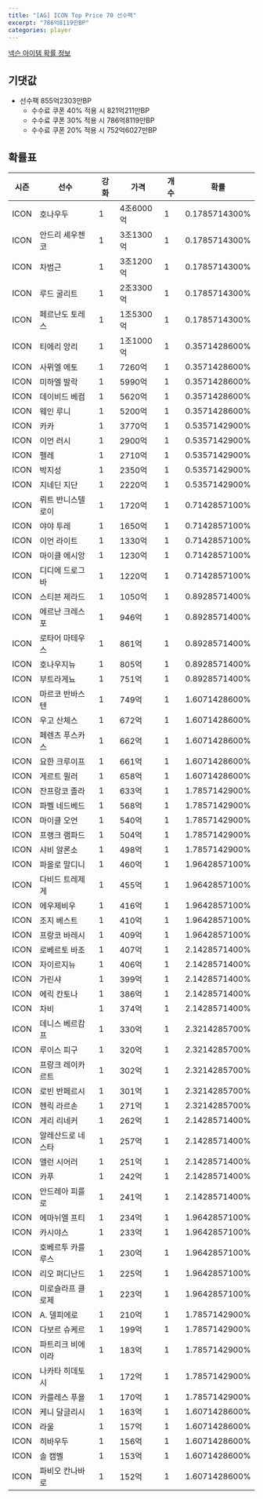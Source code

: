 ```yaml
---
title: "[AG] ICON Top Price 70 선수팩"
excerpt: "786억8119만BP"
categories: player
---
```

[넥슨 아이템 확률 정보](http://iteminfo.nexon.com/probability/fco?sn=5726)

## 기댓값
- 선수팩 855억2303만BP
  - 수수료 쿠폰 40% 적용 시 821억211만BP
  - 수수료 쿠폰 30% 적용 시 786억8119만BP
  - 수수료 쿠폰 20% 적용 시 752억6027만BP


## 확률표

|시즌|선수|강화|가격|개수|확률|
|---|---|---|---|---|---|
|ICON|호나우두|1|4조6000억|1|0.1785714300%|
|ICON|안드리 셰우첸코|1|3조1300억|1|0.1785714300%|
|ICON|차범근|1|3조1200억|1|0.1785714300%|
|ICON|루드 굴리트|1|2조3300억|1|0.1785714300%|
|ICON|페르난도 토레스|1|1조5300억|1|0.1785714300%|
|ICON|티에리 앙리|1|1조1000억|1|0.3571428600%|
|ICON|사뮈엘 에토|1|7260억|1|0.3571428600%|
|ICON|미하엘 발락|1|5990억|1|0.3571428600%|
|ICON|데이비드 베컴|1|5620억|1|0.3571428600%|
|ICON|웨인 루니|1|5200억|1|0.3571428600%|
|ICON|카카|1|3770억|1|0.5357142900%|
|ICON|이언 러시|1|2900억|1|0.5357142900%|
|ICON|펠레|1|2710억|1|0.5357142900%|
|ICON|박지성|1|2350억|1|0.5357142900%|
|ICON|지네딘 지단|1|2220억|1|0.5357142900%|
|ICON|뤼트 반니스텔로이|1|1720억|1|0.7142857100%|
|ICON|야야 투레|1|1650억|1|0.7142857100%|
|ICON|이언 라이트|1|1330억|1|0.7142857100%|
|ICON|마이클 에시앙|1|1230억|1|0.7142857100%|
|ICON|디디에 드로그바|1|1220억|1|0.7142857100%|
|ICON|스티븐 제라드|1|1050억|1|0.8928571400%|
|ICON|에르난 크레스포|1|946억|1|0.8928571400%|
|ICON|로타어 마테우스|1|861억|1|0.8928571400%|
|ICON|호나우지뉴|1|805억|1|0.8928571400%|
|ICON|부트라게뇨|1|751억|1|0.8928571400%|
|ICON|마르코 반바스텐|1|749억|1|1.6071428600%|
|ICON|우고 산체스|1|672억|1|1.6071428600%|
|ICON|페렌츠 푸스카스|1|662억|1|1.6071428600%|
|ICON|요한 크루이프|1|661억|1|1.6071428600%|
|ICON|게르트 뮐러|1|658억|1|1.6071428600%|
|ICON|잔프랑코 졸라|1|633억|1|1.7857142900%|
|ICON|파벨 네드베드|1|568억|1|1.7857142900%|
|ICON|마이클 오언|1|540억|1|1.7857142900%|
|ICON|프랭크 램파드|1|504억|1|1.7857142900%|
|ICON|샤비 알론소|1|498억|1|1.7857142900%|
|ICON|파올로 말디니|1|460억|1|1.9642857100%|
|ICON|다비드 트레제게|1|455억|1|1.9642857100%|
|ICON|에우제비우|1|416억|1|1.9642857100%|
|ICON|조지 베스트|1|410억|1|1.9642857100%|
|ICON|프랑코 바레시|1|409억|1|1.9642857100%|
|ICON|로베르토 바조|1|407억|1|2.1428571400%|
|ICON|자이르지뉴|1|406억|1|2.1428571400%|
|ICON|가린샤|1|399억|1|2.1428571400%|
|ICON|에릭 칸토나|1|386억|1|2.1428571400%|
|ICON|차비|1|374억|1|2.1428571400%|
|ICON|데니스 베르캄프|1|330억|1|2.3214285700%|
|ICON|루이스 피구|1|320억|1|2.3214285700%|
|ICON|프랑크 레이카르트|1|302억|1|2.3214285700%|
|ICON|로빈 반페르시|1|301억|1|2.3214285700%|
|ICON|헨릭 라르손|1|271억|1|2.3214285700%|
|ICON|게리 리네커|1|262억|1|2.1428571400%|
|ICON|알레산드로 네스타|1|257억|1|2.1428571400%|
|ICON|앨런 시어러|1|251억|1|2.1428571400%|
|ICON|카푸|1|242억|1|2.1428571400%|
|ICON|안드레아 피를로|1|241억|1|2.1428571400%|
|ICON|에마뉘엘 프티|1|234억|1|1.9642857100%|
|ICON|카시야스|1|233억|1|1.9642857100%|
|ICON|호베르투 카를루스|1|230억|1|1.9642857100%|
|ICON|리오 퍼디난드|1|225억|1|1.9642857100%|
|ICON|미로슬라프 클로제|1|223억|1|1.9642857100%|
|ICON|A. 델피에로|1|210억|1|1.7857142900%|
|ICON|다보르 슈케르|1|199억|1|1.7857142900%|
|ICON|파트리크 비에이라|1|183억|1|1.7857142900%|
|ICON|나카타 히데토시|1|172억|1|1.7857142900%|
|ICON|카를레스 푸욜|1|170억|1|1.7857142900%|
|ICON|케니 달글리시|1|163억|1|1.6071428600%|
|ICON|라울|1|157억|1|1.6071428600%|
|ICON|히바우두|1|156억|1|1.6071428600%|
|ICON|솔 캠벨|1|153억|1|1.6071428600%|
|ICON|파비오 칸나바로|1|152억|1|1.6071428600%|
